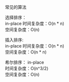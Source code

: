﻿常见的算法

选择排序：  
in-place
时间复杂度：O(n * n)  
空间复杂度：O(n)  

插入排序:  
in-place
时间复杂度：O(n * n)  
空间复杂度：O(n * n)

希尔排序：
in-place  
时间复杂度：O(n^3/2)  
空间复杂度：O(n)  
